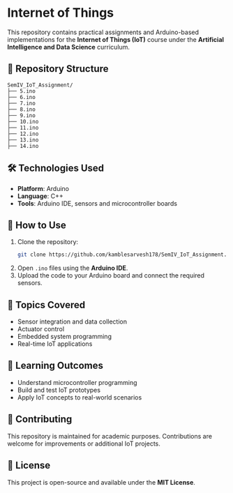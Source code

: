 # Internet of Things 

This repository contains practical assignments and Arduino-based implementations for the **Internet of Things (IoT)** course under the **Artificial Intelligence and Data Science** curriculum.

## 📁 Repository Structure

```
SemIV_IoT_Assignment/
├── 5.ino
├── 6.ino
├── 7.ino
├── 8.ino
├── 9.ino
├── 10.ino
├── 11.ino
├── 12.ino
├── 13.ino
├── 14.ino
```

## 🛠 Technologies Used

- **Platform**: Arduino
- **Language**: C++
- **Tools**: Arduino IDE, sensors and microcontroller boards

## 🚀 How to Use

1. Clone the repository:
   ```bash
   git clone https://github.com/kamblesarvesh178/SemIV_IoT_Assignment.git
   ```
2. Open `.ino` files using the **Arduino IDE**.
3. Upload the code to your Arduino board and connect the required sensors.

## 📌 Topics Covered

- Sensor integration and data collection
- Actuator control
- Embedded system programming
- Real-time IoT applications

## 🎯 Learning Outcomes

- Understand microcontroller programming
- Build and test IoT prototypes
- Apply IoT concepts to real-world scenarios

## 🤝 Contributing

This repository is maintained for academic purposes. Contributions are welcome for improvements or additional IoT projects.

## 📄 License

This project is open-source and available under the **MIT License**.
